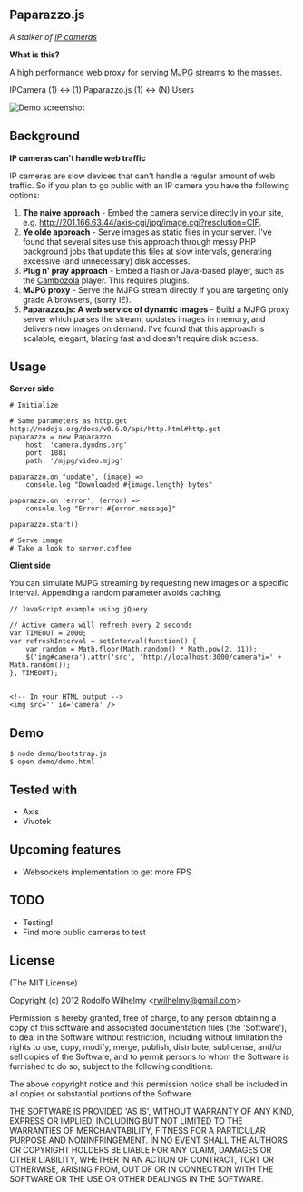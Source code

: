 Paparazzo.js
-

_A stalker of [IP cameras](http://en.wikipedia.org/wiki/IP_camera)_

**What is this?**

A high performance web proxy for serving [MJPG](http://en.wikipedia.org/wiki/Motion_JPEG) streams to the masses.

IPCamera (1) <-> (1) Paparazzo.js (1) <-> (N) Users

![Demo screenshot](https://github.com/wilhelmbot/Paparazzo.js/raw/master/mjpg_demo.gif "Streaming a VIVOTEK camera")

Background
-

**IP cameras can't handle web traffic**

IP cameras are slow devices that can't handle a regular amount of web traffic. So if you plan to go public with an IP camera you have the following options:

1. **The naive approach** - Embed the camera service directly in your site, e.g. http://201.166.63.44/axis-cgi/jpg/image.cgi?resolution=CIF.
2. **Ye olde approach** - Serve images as static files in your server. I've found that several sites use this approach through messy PHP background jobs that update this files at slow intervals, generating excessive (and unnecessary) disk accesses.
3. **Plug n' pray approach** - Embed a flash or Java-based player, such as the  [Cambozola](http://www.charliemouse.com/code/cambozola/) player. This requires plugins.
4. **MJPG proxy** - Serve the MJPG stream directly if you are targeting only grade A browsers, (sorry IE).
5. **Paparazzo.js: A web service of dynamic images** - Build a MJPG proxy server which parses the stream, updates images in memory, and delivers new images on demand. I've found that this approach is scalable, elegant, blazing fast and doesn't require disk access.

Usage
-

**Server side**

	# Initialize
	
	# Same parameters as http.get http://nodejs.org/docs/v0.6.0/api/http.html#http.get
	paparazzo = new Paparazzo 
	    host: 'camera.dyndns.org'
	    port: 1881
	    path: '/mjpg/video.mjpg'

	paparazzo.on "update", (image) => 
	    console.log "Downloaded #{image.length} bytes"

	paparazzo.on 'error', (error) => 
	    console.log "Error: #{error.message}"

	paparazzo.start()
		
	# Serve image
	# Take a look to server.coffee

**Client side**

You can simulate MJPG streaming by requesting new images on a specific interval. Appending a random parameter avoids caching.

	// JavaScript example using jQuery

	// Active camera will refresh every 2 seconds
	var TIMEOUT = 2000;
	var refreshInterval = setInterval(function() {
		var random = Math.floor(Math.random() * Math.pow(2, 31));
		$('img#camera').attr('src', 'http://localhost:3000/camera?i=' + Math.random());
	}, TIMEOUT);	


	<!-- In your HTML output -->
	<img src='' id='camera' />

Demo
-
	$ node demo/bootstrap.js
	$ open demo/demo.html

Tested with
-
* Axis
* Vivotek

Upcoming features
-  
* Websockets implementation to get more FPS

TODO
-  
* Testing!
* Find more public cameras to test

License  
-  

(The MIT License)

Copyright (c) 2012 Rodolfo Wilhelmy <[rwilhelmy@gmail.com](mailto:rwilhelmy@gmail.com)>

Permission is hereby granted, free of charge, to any person obtaining a copy of this software and associated documentation files (the 'Software'), to deal in the Software without restriction, including without limitation the rights to use, copy, modify, merge, publish, distribute, sublicense, and/or sell copies of the Software, and to permit persons to whom the Software is furnished to do so, subject to the following conditions:

The above copyright notice and this permission notice shall be included in all copies or substantial portions of the Software.

THE SOFTWARE IS PROVIDED 'AS IS', WITHOUT WARRANTY OF ANY KIND, EXPRESS OR IMPLIED, INCLUDING BUT NOT LIMITED TO THE WARRANTIES OF MERCHANTABILITY, FITNESS FOR A PARTICULAR PURPOSE AND NONINFRINGEMENT. IN NO EVENT SHALL THE AUTHORS OR COPYRIGHT HOLDERS BE LIABLE FOR ANY CLAIM, DAMAGES OR OTHER LIABILITY, WHETHER IN AN ACTION OF CONTRACT, TORT OR OTHERWISE, ARISING FROM, OUT OF OR IN CONNECTION WITH THE SOFTWARE OR THE USE OR OTHER DEALINGS IN THE SOFTWARE.
